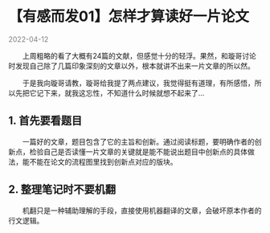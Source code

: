 # 【有感而发01】怎样才算读好一片论文
<font color='gray'>2022-04-12</font>

&emsp;&emsp;上周粗略的看了大概有24篇的文献，但感觉十分的轻浮。果然，和璇哥讨论时发现自己除了几篇印象深刻的文章以外，根本就讲不出来一片文章的所以然。

&emsp;&emsp;于是我向璇哥请教，璇哥给我提了两点建议，我觉得挺有道理，有所感悟，所以先把它记下来，就我这忘性，不知道什么时候就想不起来了...

## 1. 首先要看题目
&emsp;&emsp;一篇好的文章，题目包含了它的主旨和创新。通过阅读标题，要明确作者的创新点，检验自己是否读懂一片文章的关键就是能不能说出题目中创新点的具体做法，能不能在论文的流程图里找到创新点对应的版块。

## 2. 整理笔记时不要机翻
&emsp;&emsp;机翻只是一种辅助理解的手段，直接使用机器翻译的文章，会破坏原本作者的行文逻辑。
